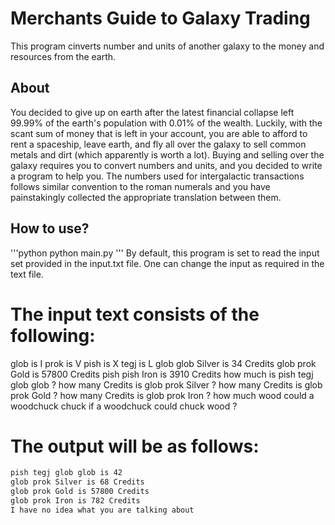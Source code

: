 # Merchants Guide to Galaxy Trading
This program cinverts number and units of another galaxy to the money and resources from the earth.

## About

You decided to give up on earth after the latest financial collapse left 99.99% of the
earth's population with 0.01% of the wealth. Luckily, with the scant sum of money that
is left in your account, you are able to afford to rent a spaceship, leave earth, and fly all
over the galaxy to sell common metals and dirt (which apparently is worth a lot).
Buying and selling over the galaxy requires you to convert numbers and units, and you
decided to write a program to help you.
The numbers used for intergalactic transactions follows similar convention to the
roman numerals and you have painstakingly collected the appropriate translation
between them.

## How to use?
'''python
python main.py
'''
By default, this program is set to read the input set provided in the input.txt file. One can change the input as required in the text file.

# The input text consists of the following:
glob is I
prok is V
pish is X
tegj is L
glob glob Silver is 34 Credits
glob prok Gold is 57800 Credits
pish pish Iron is 3910 Credits
how much is pish tegj glob glob ?
how many Credits is glob prok Silver ?
how many Credits is glob prok Gold ?
how many Credits is glob prok Iron ?
how much wood could a woodchuck chuck if a woodchuck could chuck wood ?

#  The output will be as follows:
```bash
pish tegj glob glob is 42
glob prok Silver is 68 Credits
glob prok Gold is 57800 Credits
glob prok Iron is 782 Credits
I have no idea what you are talking about
```
